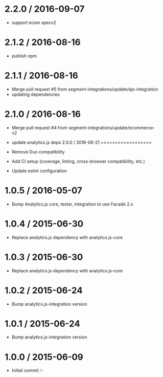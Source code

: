 
2.2.0 / 2016-09-07
==================

  * support ecom specv2

2.1.2 / 2016-08-16
==================

  * publish npm

2.1.1 / 2016-08-16
==================

  * Merge pull request #5 from segment-integrations/update/ajs-integration
  * updating dependencies

2.1.0 / 2016-08-16
==================

  * Merge pull request #4 from segment-integrations/update/ecommerce-v2
  * update analytics.js deps
2.0.0 / 2016-06-21
==================

  * Remove Duo compatibility
  * Add CI setup (coverage, linting, cross-browser compatibility, etc.)
  * Update eslint configuration

1.0.5 / 2016-05-07
==================

  * Bump Analytics.js core, tester, integration to use Facade 2.x

1.0.4 / 2015-06-30
==================

  * Replace analytics.js dependency with analytics.js-core

1.0.3 / 2015-06-30
==================

  * Replace analytics.js dependency with analytics.js-core

1.0.2 / 2015-06-24
==================

  * Bump analytics.js-integration version

1.0.1 / 2015-06-24
==================

  * Bump analytics.js-integration version

1.0.0 / 2015-06-09
==================

  * Initial commit :sparkles:
